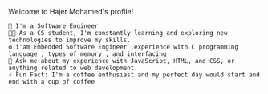 

Welcome to Hajer Mohamed's profile!

    🏢 I'm a Software Engineer
    👨‍💻 As a CS student, I'm constantly learning and exploring new technologies to improve my skills.
    ⚙️ i'am Embedded Software Engineer ,experience with C programming language , types of memory , and interfacing 
    💬 Ask me about my experience with JavaScript, HTML, and CSS, or anything related to web development.
    ⚡ Fun Fact: I'm a coffee enthusiast and my perfect day would start and end with a cup of coffee
